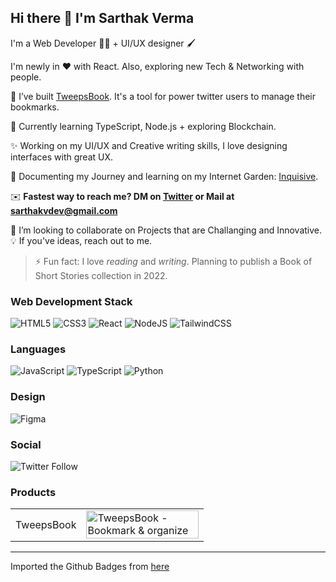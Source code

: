 ## Hi there 👋 I'm Sarthak Verma

I'm a Web Developer 👨‍💻 + UI/UX designer 🖌

I'm newly in ❤️ with React. Also, exploring new Tech & Networking with people.

🔨 I’ve built [TweepsBook](https://tweepsbook.com). It's a tool for power twitter users to manage their bookmarks.

🌱 Currently learning TypeScript, Node.js + exploring Blockchain.

✨ Working on my UI/UX and Creative writing skills, I love designing interfaces with great UX.

📒 Documenting my Journey and learning on my Internet Garden: [Inquisive](https://inquisitive.netlify.app).

✉️ <b>Fastest way to reach me? DM on [Twitter](https://twitter.com/srthkv) or Mail at sarthakvdev@gmail.com</b>

🤝 I’m looking to collaborate on Projects that are Challanging and Innovative.
   💡 If you've ideas, reach out to me.

> ⚡ Fun fact: I love *reading* and *writing*. Planning to publish a Book of Short Stories collection in 2022.

### Web Development Stack
<div style="display:inline-block">
    <img alt="HTML5" src="https://img.shields.io/badge/html5%20-%23E34F26.svg?&style=for-the-badge&logo=html5&logoColor=white"/>
    <img alt="CSS3" src="https://img.shields.io/badge/css3%20-%231572B6.svg?&style=for-the-badge&logo=css3&logoColor=white"/>
    <img alt="React" src="https://img.shields.io/badge/react%20-%2320232a.svg?&style=for-the-badge&logo=react&logoColor=%2361DAFB"/>
    <img alt="NodeJS" src="https://img.shields.io/badge/node.js%20-%2343853D.svg?&style=for-the-badge&logo=node.js&logoColor=white"/>
    <img alt="TailwindCSS" src="https://img.shields.io/badge/tailwindcss%20-%2338B2AC.svg?&style=for-the-badge&logo=tailwind-css&logoColor=white"/>
</div>

### Languages
<div style="display:inline-block">
    <img alt="JavaScript" src="https://img.shields.io/badge/javascript%20-%23323330.svg?&style=for-the-badge&logo=javascript&logoColor=%23F7DF1E"/>
    <img alt="TypeScript" src="https://img.shields.io/badge/typescript-%23007ACC.svg?style=for-the-badge&logo=typescript&logoColor=white"/>
    <img alt="Python" src="https://img.shields.io/badge/python%20-%2314354C.svg?&style=for-the-badge&logo=python&logoColor=white"/>
</div>

### Design
<img alt="Figma" src="https://img.shields.io/badge/figma%20-%23F24E1E.svg?&style=for-the-badge&logo=figma&logoColor=white"/>
            
### Social
![Twitter Follow](https://img.shields.io/twitter/follow/srthkv?label=Sarthak%20Verma&style=social)

### Products
<table>
    <tr>
        <td>TweepsBook</td>
        <td><a href="https://www.producthunt.com/posts/tweepsbook?utm_source=badge-featured&utm_medium=badge&utm_souce=badge-tweepsbook" target="_blank"><img src="https://api.producthunt.com/widgets/embed-image/v1/featured.svg?post_id=290169&theme=light" alt="TweepsBook - Bookmark & organize your favorite tweets with different tags | Product Hunt" style="width: 180; height: 45px;" width="180" height="45" /></a></td>
    </tr>
</table>


---
Imported the Github Badges from [here](https://github.com/Ileriayo/markdown-badges)
